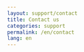 ```yaml
---
layout: support/contact
title: Contact us
categories: support
permalink: /en/contact
lang: en
---
```

